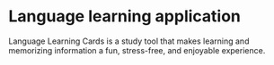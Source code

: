 # Language learning application

Language Learning Cards is a study tool that makes learning and memorizing information a fun, stress-free, and enjoyable experience.
